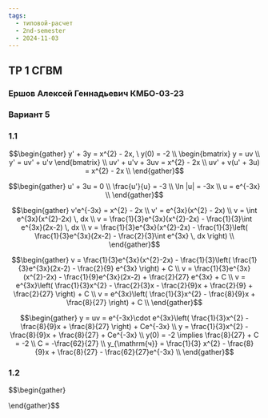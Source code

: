 ```yaml
---
tags:
  - типовой-расчет
  - 2nd-semester
  - 2024-11-03
---
```


## ТР 1 СГВМ

### Ершов Алексей Геннадьевич КМБО-03-23

### Вариант 5

### 1.1

$$\begin{gather}
y' + 3y = x^{2} - 2x, \ y(0) = -2 \\
\begin{bmatrix}
y = uv \\
y' = uv' + u'v
\end{bmatrix} \\
uv' + u'v + 3uv = x^{2} - 2x \\
uv' + v(u' + 3u) = x^{2} - 2x \\
\end{gather}$$

$$\begin{gather}
u' + 3u = 0 \\
\frac{u'}{u} = -3 \\
\ln |u| = -3x \\
u = e^{-3x} \\
\end{gather}$$

$$\begin{gather}
v'e^{-3x} = x^{2} - 2x \\
v' = e^{3x}(x^{2} - 2x) \\
v = \int e^{3x}(x^{2}-2x) \, dx \\
v = \frac{1}{3}e^{3x}(x^{2}-2x) - \frac{1}{3}\int e^{3x}(2x-2) \, dx \\
v = \frac{1}{3}e^{3x}(x^{2}-2x) - \frac{1}{3}\left( \frac{1}{3}e^{3x}(2x-2) - \frac{2}{3}\int e^{3x} \, dx \right) \\
\end{gather}$$

$$\begin{gather}
v = \frac{1}{3}e^{3x}(x^{2}-2x) - \frac{1}{3}\left( \frac{1}{3}e^{3x}(2x-2) - \frac{2}{9} e^{3x} \right) + C \\
v = \frac{1}{3}e^{3x}(x^{2}-2x) - \frac{1}{9}e^{3x}(2x-2) + \frac{2}{27} e^{3x} + C \\
v = e^{3x}\left( \frac{1}{3}x^{2} - \frac{2}{3}x - \frac{2}{9}x + \frac{2}{9} + \frac{2}{27} \right) + C \\
v = e^{3x}\left( \frac{1}{3}x^{2} - \frac{8}{9}x + \frac{8}{27} \right) + C \\
\end{gather}$$

$$\begin{gather}
y = uv = e^{-3x}\cdot e^{3x}\left( \frac{1}{3}x^{2} - \frac{8}{9}x + \frac{8}{27} \right) + Ce^{-3x} \\
y = \frac{1}{3}x^{2} - \frac{8}{9}x + \frac{8}{27} + Ce^{-3x} \\
y(0) = -2 \implies \frac{8}{27} + C = -2 \\
C = -\frac{62}{27} \\
y_{\mathrm{ч}} = \frac{1}{3} x^{2} - \frac{8}{9}x + \frac{8}{27} - \frac{62}{27}e^{-3x} \\
\end{gather}$$

### 1.2

$$\begin{gather}

\end{gather}$$